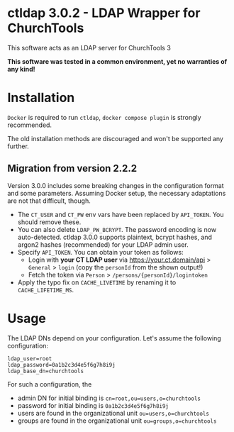 # ctldap 3.0.2 - LDAP Wrapper for ChurchTools

This software acts as an LDAP server for ChurchTools 3

**This software was tested in a common environment, yet no warranties of any kind!** 

# Installation
`Docker` is required to run `ctldap`, `docker compose plugin` is strongly recommended.

The old installation methods are discouraged and won't be supported any further.

## Migration from version 2.2.2
Version 3.0.0 includes some breaking changes in the configuration format and some parameters.
Assuming Docker setup, the necessary adaptations are not that difficult, though.

- The `CT_USER` and `CT_PW` env vars have been replaced by `API_TOKEN`. You should remove these.
- You can also delete `LDAP_PW_BCRYPT`. The password encoding is now auto-detected.
  ctldap 3.0.0 supports plaintext, bcrypt hashes, and argon2 hashes (recommended) for your LDAP admin user.
- Specify `API_TOKEN`. You can obtain your token as follows:
  - Login with **your CT LDAP user** via https://your.ct.domain/api > `General` > `login`
  (copy the `personId` from the shown output!)
  - Fetch the token via `Person` > `/persons/{personId}/logintoken`
- Apply the typo fix on `CACHE_LIVETIME` by renaming it to `CACHE_LIFETIME_MS`.

# Usage
The LDAP DNs depend on your configuration. Let's assume the following configuration:
```
ldap_user=root
ldap_password=0a1b2c3d4e5f6g7h8i9j
ldap_base_dn=churchtools
```
For such a configuration, the
- admin DN for initial binding is `cn=root,ou=users,o=churchtools`
- password for initial binding is `0a1b2c3d4e5f6g7h8i9j`
- users are found in the organizational unit `ou=users,o=churchtools`
- groups are found in the organizational unit `ou=groups,o=churchtools`